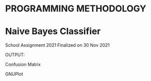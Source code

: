 # PROGRAMMING METHODOLOGY
# Naive Bayes Classifier

School Assignment 2021
Finalized on 30 Nov 2021


OUTPUT:

Confusion Matrix

GNUPlot
